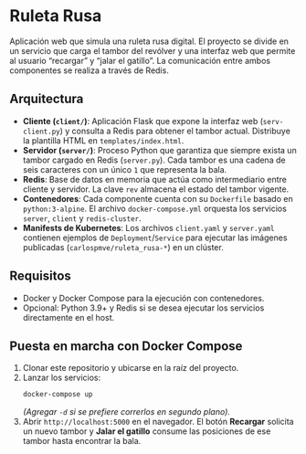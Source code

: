 # Ruleta Rusa

Aplicación web que simula una ruleta rusa digital. El proyecto se divide en un servicio que carga el tambor del revólver y una interfaz web que permite al usuario “recargar” y “jalar el gatillo”. La comunicación entre ambos componentes se realiza a través de Redis.

## Arquitectura
- **Cliente (`client/`)**: Aplicación Flask que expone la interfaz web (`serv-client.py`) y consulta a Redis para obtener el tambor actual. Distribuye la plantilla HTML en `templates/index.html`.
- **Servidor (`server/`)**: Proceso Python que garantiza que siempre exista un tambor cargado en Redis (`server.py`). Cada tambor es una cadena de seis caracteres con un único `1` que representa la bala.
- **Redis**: Base de datos en memoria que actúa como intermediario entre cliente y servidor. La clave `rev` almacena el estado del tambor vigente.
- **Contenedores**: Cada componente cuenta con su `Dockerfile` basado en `python:3-alpine`. El archivo `docker-compose.yml` orquesta los servicios `server`, `client` y `redis-cluster`.
- **Manifests de Kubernetes**: Los archivos `client.yaml` y `server.yaml` contienen ejemplos de `Deployment`/`Service` para ejecutar las imágenes publicadas (`carlospmve/ruleta_rusa-*`) en un clúster.

## Requisitos
- Docker y Docker Compose para la ejecución con contenedores.
- Opcional: Python 3.9+ y Redis si se desea ejecutar los servicios directamente en el host.

## Puesta en marcha con Docker Compose
1. Clonar este repositorio y ubicarse en la raíz del proyecto.
2. Lanzar los servicios:
   ```bash
   docker-compose up
   ```
   *(Agregar `-d` si se prefiere correrlos en segundo plano).*
3. Abrir `http://localhost:5000` en el navegador. El botón **Recargar** solicita un nuevo tambor y **Jalar el gatillo** consume las posiciones de ese tambor hasta encontrar la bala.

